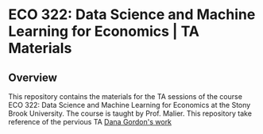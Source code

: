 # ECO 322: Data Science and Machine Learning for Economics | TA Materials

## Overview

This repository contains the materials for the TA sessions of the course ECO 322: Data Science and Machine Learning for Economics at the Stony Brook University. The course is taught by Prof. Malier. This repository take reference of the pervious TA [Dana Gordon's work](https://jgolden36.github.io/teaching/Data-Science-and-Machine-Learning)
